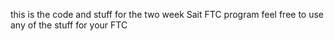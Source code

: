 
this is the code and stuff for the two week Sait FTC program
feel free to use any of the stuff for your FTC 
